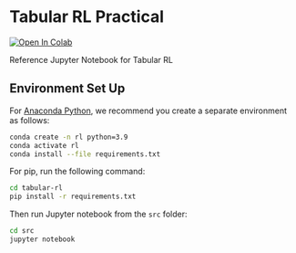 # Tabular RL Practical

[![Open In Colab](https://colab.research.google.com/assets/colab-badge.svg)](https://colab.research.google.com/github/pucrs-automated-planning/tabular-rl/blob/main/src/Tabular-Methods.ipynb)

Reference Jupyter Notebook for Tabular RL

## Environment Set Up

For [Anaconda Python](https://www.anaconda.com), we recommend you create a separate environment as follows:

```zsh
conda create -n rl python=3.9
conda activate rl
conda install --file requirements.txt
```

For pip, run the following command:

```zsh
cd tabular-rl
pip install -r requirements.txt
```

Then run Jupyter notebook from the `src` folder:

```zsh
cd src
jupyter notebook
```
